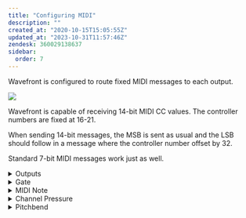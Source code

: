 ```yaml
---
title: "Configuring MIDI"
description: ""
created_at: "2020-10-15T15:05:55Z"
updated_at: "2023-10-31T11:57:46Z"
zendesk: 360029138637
sidebar:
  order: 7
---
```


Wavefront is configured to route fixed MIDI messages to each output.

![](/images/article_360014342377_image_0.jpg)

Wavefront is capable of receiving 14-bit MIDI CC values. The controller numbers are fixed at 16-21.

When sending 14-bit messages, the MSB is sent as usual and the LSB should follow in a message where the controller number offset by 32.

Standard 7-bit MIDI messages work just as well.

<details>
<summary>Outputs</summary>

The first four outputs (16-19) are connected to a 16-bit DAC and have a range of +/- 5V.

The last two outputs (20 and 21) can only be toggled high/low. CC messages with a value of 64 and higher will set the output to 5V.

In addition to these fixed controller values, Wavefront also listens to note on/off messages, pitchbend and channel pressure.

</details>
<details>
<summary>Gate</summary>

The Gate output is toggled high for any note on events, and low once all notes are released.

</details>
<details>
<summary>MIDI Note</summary>

MIDI note numbers are translated to 1V/octave CV and routed to the Tilt output, and the note velocity is routed to Pan.

</details>
<details>
<summary>Channel Pressure</summary>

Channel pressure messages are routed to the Roll output.

</details>
<details>
<summary>Pitchbend</summary>

Pitchbend messages get routed to the Vibrato output.

</details>
